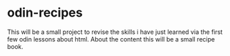 # odin-recipes
This will be a small project to revise the skills i have just learned via the first few odin lessons about html.
About the content this will be a small recipe book.